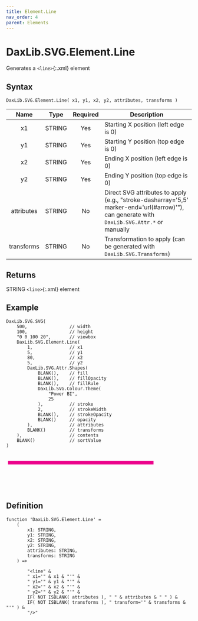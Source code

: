 ```yaml
---
title: Element.Line
nav_order: 4
parent: Elements
---
```


# DaxLib.SVG.Element.Line

Generates a `<line>`{:.xml} element

## Syntax
```dax
DaxLib.SVG.Element.Line( x1, y1, x2, y2, attributes, transforms )
```

| Name       | Type   | Required | Description                                                               |
|:---:|:---:|:---:|---|
| x1         | <span class="type-label string">STRING</span> | Yes      | Starting X position (left edge is 0)                                    |
| y1         | <span class="type-label string">STRING</span> | Yes      | Starting Y position (top edge is 0)                                     |
| x2         | <span class="type-label string">STRING</span> | Yes      | Ending X position (left edge is 0)                                      |
| y2         | <span class="type-label string">STRING</span> | Yes      | Ending Y position (top edge is 0)                                       |
| attributes | <span class="type-label string">STRING</span> | No       | Direct SVG attributes to apply (e.g., "stroke-dasharray='5,5' marker-end='url(#arrow)'"), can generate with `DaxLib.SVG.Attr.*` or manually |
| transforms | <span class="type-label string">STRING</span> | No       | Transformation to apply (can be generated with `DaxLib.SVG.Transforms`)   |

## Returns

<span class="type-label string">STRING</span> `<line>`{:.xml} element

## Example

```dax
DaxLib.SVG.SVG(
    500,                // width
    100,                // height
    "0 0 100 20",       // viewbox
    DaxLib.SVG.Element.Line(
        1,              // x1
        5,              // y1
        80,             // x2
        5,              // y2
        DaxLib.SVG.Attr.Shapes(
            BLANK(),    // fill
            BLANK(),    // fillOpacity
            BLANK(),    // fillRule
            DaxLib.SVG.Colour.Theme(
                "Power BI",
                25
            ),          // stroke
            2,          // strokeWidth
            BLANK(),    // strokeOpacity
            BLANK()     // opacity
        ),              // attributes
        BLANK()         // transforms
    ),                  // contents
    BLANK()             // sortValue
)
```

<svg width='500' height='100' viewbox= '0 0 100 20' xmlns='http://www.w3.org/2000/svg'><line x1='1' y1='5' x2='80' y2='5' stroke='#EC008C' stroke-width='2'  /></svg>

## Definition

```dax
function 'DaxLib.SVG.Element.Line' =
    (
        x1: STRING,
        y1: STRING,
        x2: STRING,
        y2: STRING,
        attributes: STRING,
        transforms: STRING
    ) =>  
        
        "<line" &
        " x1='" & x1 & "'" &
        " y1='" & y1 & "'" &
        " x2='" & x2 & "'" &
        " y2='" & y2 & "'" &
        IF( NOT ISBLANK( attributes ), " " & attributes & " " ) &
        IF( NOT ISBLANK( transforms ), " transform='" & transforms & "'" ) & 
        "/>"
```